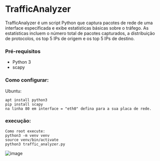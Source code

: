 # TrafficAnalyzer

TrafficAnalyzer é um script Python que captura pacotes de rede de uma interface especificada e exibe estatísticas básicas sobre o tráfego. As estatísticas incluem o número total de pacotes capturados, a distribuição de protocolos, os top 5 IPs de origem e os top 5 IPs de destino.


### Pré-requisitos
 * Python 3
 * scapy


### Como configurar:

Ubuntu:
```
apt install python3 
pip install scapy 
na linha 80 em interface = "eth0" defina para a sua placa de rede.
```

### execução:
```
Como root execute: 
python3 -m venv venv
source venv/bin/activate
python3 traffic_analyzer.py
```

![image](https://github.com/andreyvnc/TrafficAnalyzer/assets/56050610/dc34bb73-bca3-4931-a855-8b101de27c5a)



   
